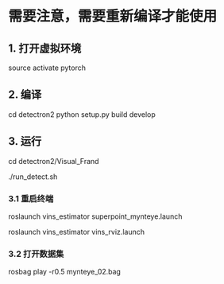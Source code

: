 # 需要注意，需要重新编译才能使用
## 1. 打开虚拟环境
source activate pytorch

## 2. 编译
cd detectron2
python setup.py build develop

## 3. 运行
cd detectron2/Visual_Frand

./run_detect.sh

### 3.1 重启终端
roslaunch vins_estimator superpoint_mynteye.launch

roslaunch vins_estimator vins_rviz.launch

### 3.2 打开数据集
rosbag play -r0.5 mynteye_02.bag
